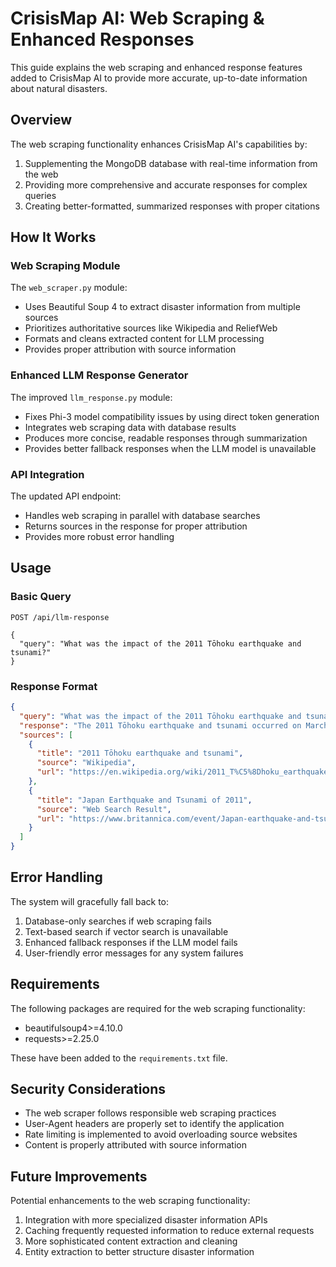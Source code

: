 # CrisisMap AI: Web Scraping & Enhanced Responses

This guide explains the web scraping and enhanced response features added to CrisisMap AI to provide more accurate, up-to-date information about natural disasters.

## Overview

The web scraping functionality enhances CrisisMap AI's capabilities by:

1. Supplementing the MongoDB database with real-time information from the web
2. Providing more comprehensive and accurate responses for complex queries
3. Creating better-formatted, summarized responses with proper citations

## How It Works

### Web Scraping Module

The `web_scraper.py` module:

- Uses Beautiful Soup 4 to extract disaster information from multiple sources
- Prioritizes authoritative sources like Wikipedia and ReliefWeb
- Formats and cleans extracted content for LLM processing
- Provides proper attribution with source information

### Enhanced LLM Response Generator

The improved `llm_response.py` module:

- Fixes Phi-3 model compatibility issues by using direct token generation
- Integrates web scraping data with database results
- Produces more concise, readable responses through summarization
- Provides better fallback responses when the LLM model is unavailable

### API Integration

The updated API endpoint:

- Handles web scraping in parallel with database searches
- Returns sources in the response for proper attribution
- Provides more robust error handling

## Usage

### Basic Query

```
POST /api/llm-response

{
  "query": "What was the impact of the 2011 Tōhoku earthquake and tsunami?"
}
```

### Response Format

```json
{
  "query": "What was the impact of the 2011 Tōhoku earthquake and tsunami?",
  "response": "The 2011 Tōhoku earthquake and tsunami occurred on March 11, 2011, with a magnitude of 9.0-9.1. It caused widespread devastation across northeastern Japan, resulting in over 19,000 deaths, mainly from the tsunami which reached heights of up to 40 meters in some areas. The disaster triggered a Level 7 nuclear meltdown at the Fukushima Daiichi Nuclear Power Plant, leading to the evacuation of hundreds of thousands of residents. Economic damages exceeded $360 billion, making it the costliest natural disaster in world history. Infrastructure damage was extensive, with over a million buildings damaged or destroyed, and significant disruptions to water, electricity, and transportation systems.",
  "sources": [
    {
      "title": "2011 Tōhoku earthquake and tsunami",
      "source": "Wikipedia",
      "url": "https://en.wikipedia.org/wiki/2011_T%C5%8Dhoku_earthquake_and_tsunami"
    },
    {
      "title": "Japan Earthquake and Tsunami of 2011",
      "source": "Web Search Result",
      "url": "https://www.britannica.com/event/Japan-earthquake-and-tsunami-of-2011"
    }
  ]
}
```

## Error Handling

The system will gracefully fall back to:

1. Database-only searches if web scraping fails
2. Text-based search if vector search is unavailable
3. Enhanced fallback responses if the LLM model fails
4. User-friendly error messages for any system failures

## Requirements

The following packages are required for the web scraping functionality:

- beautifulsoup4>=4.10.0
- requests>=2.25.0

These have been added to the `requirements.txt` file.

## Security Considerations

- The web scraper follows responsible web scraping practices
- User-Agent headers are properly set to identify the application
- Rate limiting is implemented to avoid overloading source websites
- Content is properly attributed with source information

## Future Improvements

Potential enhancements to the web scraping functionality:

1. Integration with more specialized disaster information APIs
2. Caching frequently requested information to reduce external requests
3. More sophisticated content extraction and cleaning
4. Entity extraction to better structure disaster information 